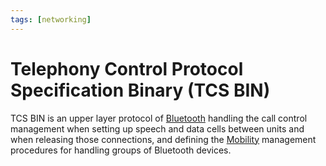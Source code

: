 ```yaml
---
tags: [networking]
---
```


# Telephony Control Protocol Specification Binary (TCS BIN)

TCS BIN is an upper layer protocol of [Bluetooth](202304212236.md) handling the
call control management when setting up speech and data cells between units and
when releasing those connections, and defining the [Mobility](202303292141.md)
management procedures for handling groups of Bluetooth devices.
